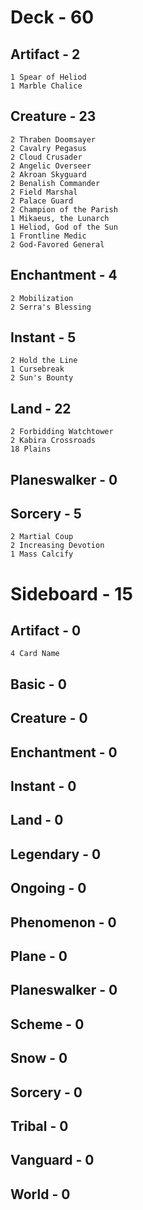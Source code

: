 # Deck - 60
## Artifact - 2
	1 Spear of Heliod
	1 Marble Chalice
## Creature - 23
	2 Thraben Doomsayer
	2 Cavalry Pegasus
	2 Cloud Crusader
	2 Angelic Overseer
	2 Akroan Skyguard
	2 Benalish Commander
	2 Field Marshal
	2 Palace Guard
	2 Champion of the Parish
	1 Mikaeus, the Lunarch
	1 Heliod, God of the Sun
	1 Frontline Medic
	2 God-Favored General
## Enchantment - 4
	2 Mobilization
	2 Serra's Blessing
## Instant - 5
	2 Hold the Line
	1 Cursebreak
	2 Sun's Bounty
## Land - 22
	2 Forbidding Watchtower
	2 Kabira Crossroads
	18 Plains
## Planeswalker - 0
## Sorcery - 5
	2 Martial Coup
	2 Increasing Devotion
	1 Mass Calcify
	
# Sideboard - 15
## Artifact - 0
    4 Card Name
## Basic - 0
## Creature - 0
## Enchantment - 0
## Instant - 0
## Land - 0
## Legendary - 0
## Ongoing - 0
## Phenomenon - 0
## Plane - 0
## Planeswalker - 0
## Scheme - 0
## Snow - 0
## Sorcery - 0
## Tribal - 0
## Vanguard - 0
## World - 0
